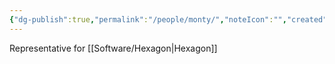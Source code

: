 ```yaml
---
{"dg-publish":true,"permalink":"/people/monty/","noteIcon":"","created":"2025-02-04T07:54:30.878-06:00"}
---
```


Representative for [[Software/Hexagon\|Hexagon]]
